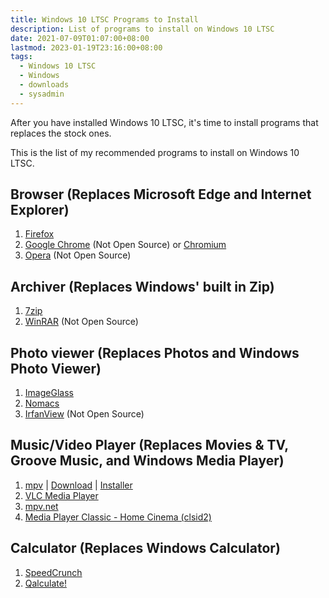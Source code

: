 ```yaml
---
title: Windows 10 LTSC Programs to Install
description: List of programs to install on Windows 10 LTSC
date: 2021-07-09T01:07:00+08:00
lastmod: 2023-01-19T23:16:00+08:00
tags:
  - Windows 10 LTSC
  - Windows
  - downloads
  - sysadmin
---
```

After you have installed Windows 10 LTSC, it's time to install programs that replaces the stock ones.

This is the list of my recommended programs to install on Windows 10 LTSC.

## Browser (Replaces Microsoft Edge and Internet Explorer)
1. [Firefox](https://www.mozilla.org/en-US/firefox/new/)
2. [Google Chrome](https://www.google.com/intl/en_us/chrome/) (Not Open Source) or [Chromium](https://www.chromium.org)
3. [Opera](https://www.opera.com) (Not Open Source)

## Archiver (Replaces Windows' built in Zip)
1. [7zip](https://www.7-zip.org)
2. [WinRAR](https://www.win-rar.com) (Not Open Source)

## Photo viewer (Replaces Photos and Windows Photo Viewer)
1. [ImageGlass](https://imageglass.org)
2. [Nomacs](https://nomacs.org)
3. [IrfanView](https://www.irfanview.com) (Not Open Source)

## Music/Video Player (Replaces Movies & TV, Groove Music, and Windows Media Player)
1. [mpv](https://mpv.io) | [Download](https://sourceforge.net/projects/mpv-player-windows/files/) | [Installer](https://github.com/rossy/mpv-install)
2. [VLC Media Player](https://www.videolan.org)
3. [mpv.net](https://github.com/stax76/mpv.net)
4. [Media Player Classic - Home Cinema (clsid2)](https://github.com/clsid2/mpc-hc)

## Calculator (Replaces Windows Calculator)
1. [SpeedCrunch](https://speedcrunch.org)
2. [Qalculate!](https://qalculate.github.io)